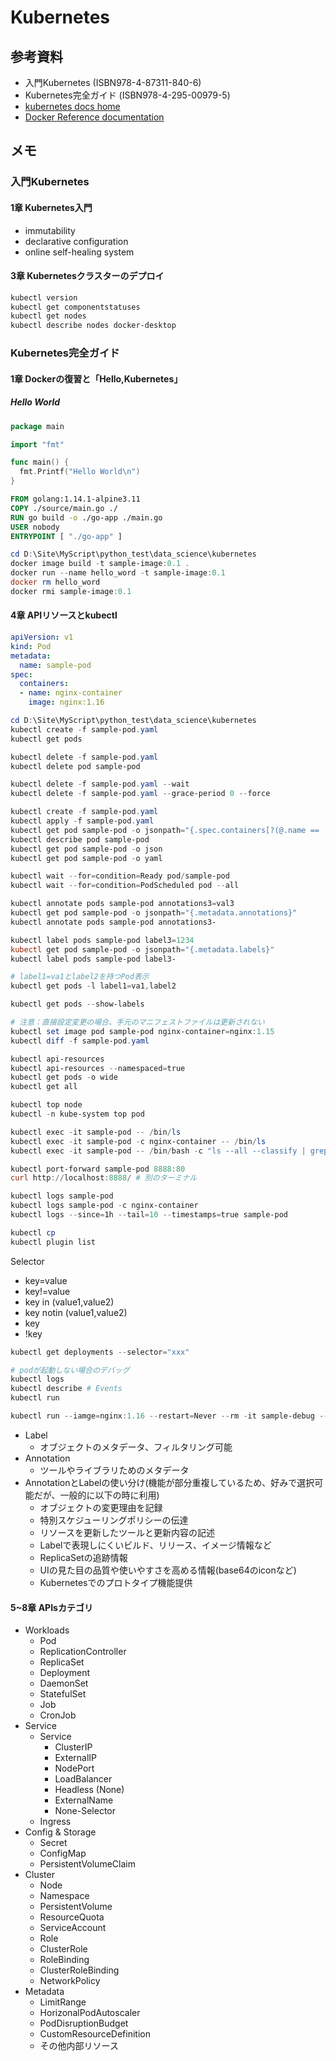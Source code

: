 # Kubernetes #

## 参考資料 ##

* 入門Kubernetes (ISBN978-4-87311-840-6)
* Kubernetes完全ガイド (ISBN978-4-295-00979-5)
* [kubernetes docs home](https://kubernetes.io/ja/docs/home/)
* [Docker Reference documentation](https://docs.docker.com/reference/)

## メモ ##

### 入門Kubernetes ###

#### 1章 Kubernetes入門 ####

* immutability
* declarative configuration
* online self-healing system

#### 3章 Kubernetesクラスターのデプロイ ####

~~~powershell
kubectl version
kubectl get componentstatuses
kubectl get nodes
kubectl describe nodes docker-desktop
~~~

### Kubernetes完全ガイド ###

#### 1章 Dockerの復習と「Hello,Kubernetes」 ####

##### Hello World #####

~~~go
package main

import "fmt"

func main() {
  fmt.Printf("Hello World\n")
}
~~~

~~~Dockerfile
FROM golang:1.14.1-alpine3.11
COPY ./source/main.go ./
RUN go build -o ./go-app ./main.go
USER nobody
ENTRYPOINT [ "./go-app" ]
~~~

~~~powershell
cd D:\Site\MyScript\python_test\data_science\kubernetes
docker image build -t sample-image:0.1 .
docker run --name hello_word -t sample-image:0.1
docker rm hello_word
docker rmi sample-image:0.1
~~~

#### 4章 APIリソースとkubectl ####

~~~yaml
apiVersion: v1
kind: Pod
metadata:
  name: sample-pod
spec:
  containers:
  - name: nginx-container
    image: nginx:1.16
~~~

~~~powershell
cd D:\Site\MyScript\python_test\data_science\kubernetes
kubectl create -f sample-pod.yaml
kubectl get pods

kubectl delete -f sample-pod.yaml
kubectl delete pod sample-pod

kubectl delete -f sample-pod.yaml --wait
kubectl delete -f sample-pod.yaml --grace-period 0 --force
~~~

~~~powershell
kubectl create -f sample-pod.yaml
kubectl apply -f sample-pod.yaml
kubectl get pod sample-pod -o jsonpath="{.spec.containers[?(@.name == 'nginx-container')].image}"
kubectl describe pod sample-pod
kubectl get pod sample-pod -o json
kubectl get pod sample-pod -o yaml

kubectl wait --for=condition=Ready pod/sample-pod
kubectl wait --for=condition=PodScheduled pod --all

kubectl annotate pods sample-pod annotations3=val3
kubectl get pod sample-pod -o jsonpath="{.metadata.annotations}"
kubectl annotate pods sample-pod annotations3-

kubectl label pods sample-pod label3=1234
kubectl get pod sample-pod -o jsonpath="{.metadata.labels}"
kubectl label pods sample-pod label3-

# label1=va1とlabel2を持つPod表示
kubectl get pods -l label1=va1,label2

kubectl get pods --show-labels

# 注意：直接設定変更の場合、手元のマニフェストファイルは更新されない
kubectl set image pod sample-pod nginx-container=nginx:1.15 
kubectl diff -f sample-pod.yaml

kubectl api-resources
kubectl api-resources --namespaced=true
kubectl get pods -o wide
kubectl get all

kubectl top node
kubectl -n kube-system top pod

kubectl exec -it sample-pod -- /bin/ls
kubectl exec -it sample-pod -c nginx-container -- /bin/ls
kubectl exec -it sample-pod -- /bin/bash -c "ls --all --classify | grep lib"

kubectl port-forward sample-pod 8888:80
curl http://localhost:8888/ # 別のターミナル

kubectl logs sample-pod
kubectl logs sample-pod -c nginx-container
kubectl logs --since=1h --tail=10 --timestamps=true sample-pod

kubectl cp
kubectl plugin list
~~~

Selector

* key=value
* key!=value
* key in (value1,value2)
* key notin (value1,value2)
* key
* !key

~~~powershell
kubectl get deployments --selector="xxx"
~~~

~~~powershell
# podが起動しない場合のデバッグ
kubectl logs
kubectl describe # Events
kubectl run

kubectl run --iamge=nginx:1.16 --restart=Never --rm -it sample-debug --command -- /bin/sh
~~~

* Label
  * オブジェクトのメタデータ、フィルタリング可能
* Annotation
  * ツールやライブラリためのメタデータ
* AnnotationとLabelの使い分け(機能が部分重複しているため、好みで選択可能だが、一般的に以下の時に利用)
  * オブジェクトの変更理由を記録
  * 特別スケジューリングポリシーの伝達
  * リソースを更新したツールと更新内容の記述
  * Labelで表現しにくいビルド、リリース、イメージ情報など
  * ReplicaSetの追跡情報
  * UIの見た目の品質や使いやすさを高める情報(base64のiconなど)
  * Kubernetesでのプロトタイプ機能提供

#### 5~8章 APIsカテゴリ ####

* Workloads
  * Pod
  * ReplicationController
  * ReplicaSet
  * Deployment
  * DaemonSet
  * StatefulSet
  * Job
  * CronJob
* Service
  * Service
    * ClusterIP
    * ExternalIP
    * NodePort
    * LoadBalancer
    * Headless (None)
    * ExternalName
    * None-Selector
  * Ingress
* Config & Storage
  * Secret
  * ConfigMap
  * PersistentVolumeClaim
* Cluster
  * Node
  * Namespace
  * PersistentVolume
  * ResourceQuota
  * ServiceAccount
  * Role
  * ClusterRole
  * RoleBinding
  * ClusterRoleBinding
  * NetworkPolicy
* Metadata
  * LimitRange
  * HorizonalPodAutoscaler
  * PodDisruptionBudget
  * CustomResourceDefinition
  * その他内部リソース

